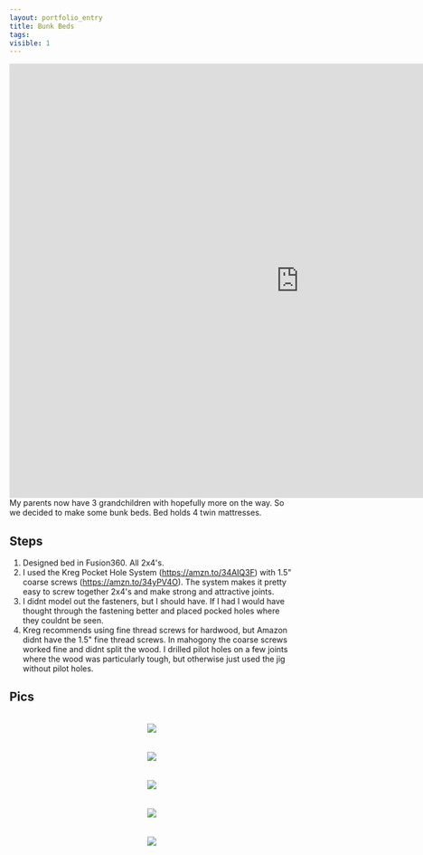 ```yaml
---
layout: portfolio_entry
title: Bunk Beds
tags:
visible: 1
---
```



<iframe src="https://myhub.autodesk360.com/ue29565a9/shares/public/SH919a0QTf3c32634dcf2a26385bf5b3256a?mode=embed" width="1024" height="768" allowfullscreen="true" webkitallowfullscreen="true" mozallowfullscreen="true"  frameborder="0"></iframe>

<br>
My parents now have 3 grandchildren with hopefully more on the way. So we decided to make some bunk beds. Bed holds 4 twin mattresses. 

## Steps

1. Designed bed in Fusion360. All 2x4's.
2. I used the Kreg Pocket Hole System (<a href="https://amzn.to/34AIQ3F">https://amzn.to/34AIQ3F</a>) with 1.5" coarse screws (<a href="https://amzn.to/34yPV4O">https://amzn.to/34yPV4O</a>). The system makes it pretty easy to screw together 2x4's and make strong and attractive joints. 
3.  I didnt model out the fasteners, but I should have. If I had I would have thought through the fastening better and placed pocked holes where they couldnt be seen. 
4. Kreg recommends using fine thread screws for hardwood, but Amazon didnt have the 1.5" fine thread screws. In mahogony the coarse screws worked fine and didnt split the wood. I drilled pilot holes on a few joints where the wood was particularly tough, but otherwise just used the jig without pilot holes. 

## Pics

<br>
<div style="text-align:center"><img src ="../../img/bunkbed_1.jpg" /> </div>
<br>

<br>
<div style="text-align:center"><img src ="../../img/bunkbed_2.jpg" /> </div>
<br>

<br>
<div style="text-align:center"><img src ="../../img/bunkbed_3.jpg" /> </div>
<br>

<br>
<div style="text-align:center"><img src ="../../img/bunkbed_4.jpg" /> </div>
<br>

<br>
<div style="text-align:center"><img src ="../../img/bunkbed_5.jpg" /> </div>
<br>